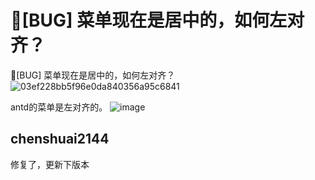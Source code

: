 # 🐛[BUG] 菜单现在是居中的，如何左对齐？

🐛[BUG] 菜单现在是居中的，如何左对齐？
![03ef228bb5f96e0da840356a95c6841](https://github.com/ant-design/pro-components/assets/29336835/2fdff723-df4c-4fad-8027-38bd03912070)

antd的菜单是左对齐的。
![image](https://github.com/ant-design/pro-components/assets/29336835/76240886-4080-4489-a157-693779da4348)

## chenshuai2144

修复了，更新下版本
